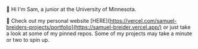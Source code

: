 👋 Hi I'm Sam, a junior at the University of Minnesota. 

 :link: Check out my personal website [HERE](https://vercel.com/samuel-breiders-projects/portfolio](https://samuel-breider.vercel.app/) or just take a look at some of my pinned repos. Some of my projects may take a minute or two to spin up.

